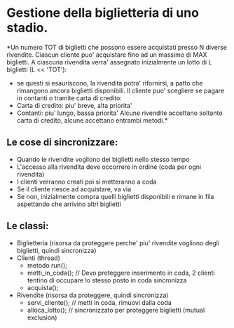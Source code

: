 # Gestione della biglietteria di uno stadio.
*Un numero TOT di biglietti che possono essere acquistati presso N diverse rivendite.
Ciascun cliente puo' acquistare fino ad un massimo di MAX biglietti.
A ciascuna rivendita verra' assegnato inizialmente un lotto di L biglietti (L << 'TOT'): 
 - se questi si esauriscono, la rivendita potra' rifornirsi, a patto che rimangono ancora biglietti disponibili.
Il cliente puo' scegliere se pagare in contanti o tramite carta di credito:
 - Carta di credito: piu' breve, alta priorita'
 - Contanti: piu' lungo, bassa priorita'
Alcune rivendite accettano soltanto carta di credito, alcune accettano entrambi metodi.*
 
## Le cose di sincronizzare:
 - Quando le rivendite vogliono dei biglietti nello stesso tempo
 - L'accesso alla rivendita deve occorrere in ordine (coda per ogni rivendita)
 - I clienti verranno creati poi si metteranno a coda
 - Se il cliente riesce ad acquistare, va via
 - Se non, inizialmente compra quelli biglietti disponibili e rimane in fila aspettando che arrivino altri biglietti
 
## Le classi:
 - Biglietteria (risorsa da proteggere perche' piu' rivendite vogliono degli biglietti, quindi sincronizza)
 - Clienti (thread)
   - metodo run();
   - metti_in_coda(); // Devo proteggere inserimento in coda, 2 clienti tentino di occupare lo stesso posto in coda sincronizza
   - acquista();
 - Rivendite (risorsa da proteggere, quindi sincronizza)
   - servi_cliente(); // metti in coda, rimuovi dalla coda
   - alloca_lotto(); // sincronizzato per proteggere biglietti (mutual exclusion)

